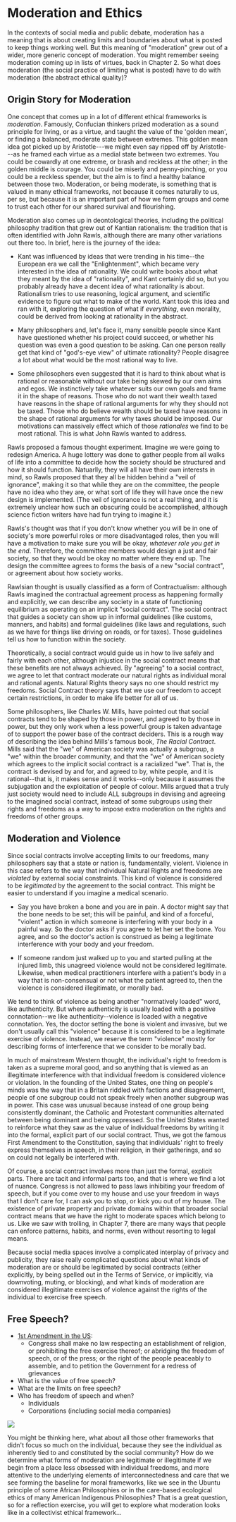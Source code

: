 # Moderation and Ethics

In the contexts of social media and public debate, moderation has a meaning that is about creating limits and boundaries about what is posted to keep things working well. But this meaning of "moderation" grew out of a wider, more generic concept of moderation. You might remember seeing moderation coming up in lists of virtues, back in Chapter 2. So what does moderation (the social practice of limiting what is posted) have to do with moderation (the abstract ethical quality)?

## Origin Story for Moderation

One concept that comes up in a lot of different ethical frameworks is _moderation_. Famously, Confucian thinkers prized moderation as a sound principle for living, or as a virtue, and taught the value of the 'golden mean', or finding a balanced, moderate state between extremes. This golden mean idea got picked up by Aristotle---we might even say ripped off by Aristotle---as he framed each virtue as a medial state between two extremes. You could be cowardly at one extreme, or brash and reckless at the other; in the golden middle is courage. You could be miserly and penny-pinching, or you could be a reckless spender, but the aim is to find a healthy balance between those two. Moderation, or being moderate, is something that is valued in many ethical frameworks, not because it comes naturally to us, per se, but because it is an important part of how we form groups and come to trust each other for our shared survival and flourishing.

Moderation also comes up in deontological theories, including the political philosophy tradition that grew out of Kantian rationalism: the tradition that is often identified with John Rawls, although there are many other variations out there too. In brief, here is the journey of the idea:
- Kant was influenced by ideas that were trending in his time--the European era we call the "Enlightenment", which became very interested in the idea of rationality. We could write books about what they meant by the idea of "rationality", and Kant certainly did so, but you probably already have a decent idea of what rationality is about. Rationalism tries to use reasoning, logical argument, and scientific evidence to figure out what to make of the world. Kant took this idea and ran with it, exploring the question of what if _everything_, even morality, could be derived from looking at rationality in the abstract.

- Many philosophers and, let's face it, many sensible people since Kant have questioned whether his project could succeed, or whether his question was even a good question to be asking. Can one person really get that kind of "god's-eye view" of ultimate rationality? People disagree a lot about what would be the most rational way to live.

- Some philosophers even suggested that it is hard to think about what is rational or reasonable without our take being skewed by our own aims and egos. We instinctively take whatever suits our own goals and frame it in the shape of reasons. Those who do not want their wealth taxed have reasons in the shape of rational arguments for why they should not be taxed. Those who do believe wealth should be taxed have reasons in the shape of rational arguments for why taxes should be imposed. Our motivations can massively effect which of those _rationales_ we find to be most rational. This is what John Rawls wanted to address.

Rawls proposed a famous thought experiment. Imagine we were going to redesign America. A huge lottery was done to gather people from all walks of life into a committee to decide how the society should be structured and how it should function. Natuarlly, they will all have their own interests in mind, so Rawls proposed that they all be hidden behind a "veil of ignorance", making it so that while they are on the committee, the people have no idea who they are, or what sort of life they will have once the new design is implemented. (The veil of ignorance is not a real thing, and it is extremely unclear how such an obscuring could be accomplished, although science fiction writers have had fun trying to imagine it.)

Rawls's thought was that if you don't know whether you will be in one of society's more powerful roles or more disadvantaged roles, then you will have a motivation to make sure you will be okay, _whatever role you get in the end_. Therefore, the committee members would design a just and fair society, so that they would be okay no matter where they end up. The design the committee agrees to forms the basis of a new "social contract", or agreement about how society works.

Rawlsian thought is usually classified as a form of Contractualism: although Rawls imagined the contractual agreement process as happening formally and explicitly, we can describe any society in a state of functioning equilibrium as operating on an implicit "social contract". The social contract that guides a society can show up in informal guidelines (like customs, manners, and habits) and formal guidelines (like laws and regulations, such as we have for things like driving on roads, or for taxes). Those guidelines tell us how to function within the society.

Theoretically, a social contract would guide us in how to live safely and fairly with each other, although injustice in the social contract means that these benefits are not always achieved. By "agreeing" to a social contract, we agree to let that contract moderate our natural rights as individual moral and rational agents. Natural Rights theory says no one should restrict my freedoms. Social Contract theory says that we use our freedom to accept certain restrictions, in order to make life better for all of us.

Some philosophers, like Charles W. Mills, have pointed out that social contracts tend to be shaped by those in power, and agreed to by those in power, but they only work when a less powerful group is taken advantage of to support the power base of the contract deciders. This is a rough way of describing the idea behind Mills's famous book, _The Racial Contract_. Mills said that the "we" of American society was actually a subgroup, a "we" within the broader community, and that the "we" of American society which agrees to the implicit social contract is a racialized "we". That is, the contract is devised by and for, and agreed to by, white people, and it is rational--that is, it makes sense and it works--only because it assumes the subjugation and the exploitation of people of colour. Mills argued that a truly just society would need to include ALL subgroups in devising and agreeing to the imagined social contract, instead of some subgroups using their rights and freedoms as a way to impose extra moderation on the rights and freedoms of other groups.

## Moderation and Violence
Since social contracts involve accepting limits to our freedoms, many philosophers say that a state or nation is, fundamentally, violent. Violence in this case refers to the way that individual Natural Rights and freedoms are _violated_ by external social constraints. This kind of violence is considered to be _legitimated_ by the agreement to the social contract. This might be easier to understand if you imagine a medical scenario.

- Say you have broken a bone and you are in pain. A doctor might say that the bone needs to be set; this will be painful, and kind of a forceful, "violent" action in which someone is interfering with your body in a painful way. So the doctor asks if you agree to let her set the bone. You agree, and so the doctor's action is construed as being a legitimate interference with your body and your freedom.

- If someone random just walked up to you and started pulling at the injured limb, this unagreed violence would not be considered legitimate. Likewise, when medical practitioners interfere with a patient's body in a way that is non-consensual or not what the patient agreed to, then the violence is considered illegitimate, or morally bad.

We tend to think of violence as being another "normatively loaded" word, like authenticity. But where authenticity is usually loaded with a positive connotation--we like authenticity--violence is loaded with a negative connotation. Yes, the doctor setting the bone is violent and invasive, but we don't usually call this "violence" because it is considered to be a legitimate exercise of violence. Instead, we reserve the term "violence" mostly for describing forms of interference that we consider to be morally bad.

In much of mainstream Western thought, the individual's right to freedom is taken as a supreme moral good, and so anything that is viewed as an illegitimate interference with that individual freedom is considered violence or violation. In the founding of the United States, one thing on people's minds was the way that in a Britain riddled with factions and disagreement, people of one subgroup could not speak freely when another subgroup was in power. This case was unusual because instead of one group being consistently dominant, the Catholic and Protestant communities alternated between being dominant and being oppressed. So the United States wanted to reinforce what they saw as the value of individual freedoms by writing it into the formal, explicit part of our social contract. Thus, we got the famous First Amendment to the Constitution, saying that individuals' right to freely express themselves in speech, in their religion, in their gatherings, and so on could not legally be interfered with.

Of course, a social contract involves more than just the formal, explicit parts. There are tacit and informal parts too, and that is where we find a lot of nuance. Congress is not allowed to pass laws inhibiting your freedom of speech, but if you come over to my house and use your freedom in ways that I don't care for, I can ask you to stop, or kick you out of my house. The existence of private property and private domains within that broader social contract means that we have the right to moderate spaces which belong to us. Like we saw with trolling, in Chapter 7, there are many ways that people can enforce patterns, habits, and norms, even without resorting to legal means.

Because social media spaces involve a complicated interplay of privacy and publicity, they raise really complicated questions about what kinds of moderation are or should be legitimated by social contracts (either explicitly, by being spelled out in the Terms of Service, or implicitly, via downvoting, muting, or blocking), and what kinds of moderation are considered illegitimate exercises of violence against the rights of the individual to exercise free speech.

## Free Speech?
- [1st Amendment in the US](https://constitution.congress.gov/constitution/amendment-1/):
  - Congress shall make no law respecting an establishment of religion, or prohibiting the free exercise thereof; or abridging the freedom of speech, or of the press; or the right of the people peaceably to assemble, and to petition the Government for a redress of grievances
- What is the value of free speech?
- What are the limits on free speech?
- Who has freedom of speech and when?
  - Individuals
  - Corporations (including social media companies)

[![](free_speech_2x.png)](https://xkcd.com/1357/)

You might be thinking here, what about all those other frameworks that didn't focus so much on the individual, because they see the individual as inherently tied to and constituted by the social community? How do we determine what forms of moderation are legitimate or illegitimate if we begin from a place less obsessed with individual freedoms, and more attentive to the underlying elements of interconnectedness and care that we see forming the baseline for moral frameworks, like we see in the Ubuntu principle of some African Philosophies or in the care-based ecological ethics of many American Indigenous Philosophies? That is a great question, so for a reflection exercise, you will get to explore what moderation looks like in a collectivist ethical framework...
